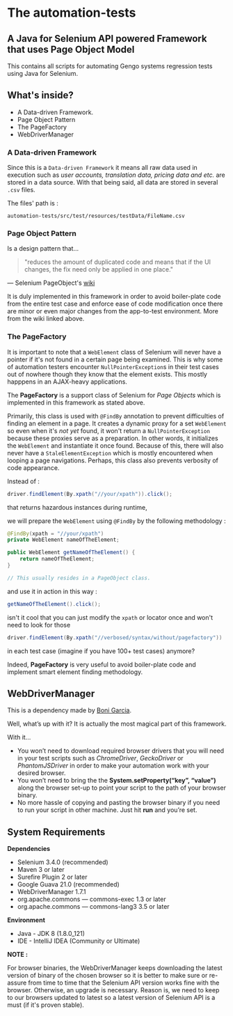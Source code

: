 # The automation-tests
## A Java for Selenium API powered Framework that uses Page Object Model 

This contains all scripts for automating Gengo systems regression tests using Java for Selenium.


## What's inside?

* A Data-driven Framework.
* Page Object Pattern
* The PageFactory
* WebDriverManager

### A Data-driven Framework

Since this is a `Data-driven Framework` it means all raw data used in execution such as _user accounts, translation data, pricing data and etc._ are stored in a data source. With that being said, all data are stored in several `.csv` files.

The files' path is : 
```
automation-tests/src/test/resources/testData/FileName.csv
```

### Page Object Pattern
Is a design pattern that...
> "reduces the amount of duplicated code and means that if the UI changes, the fix need only be applied in one place."

— Selenium PageObject's [wiki](https://github.com/SeleniumHQ/selenium/wiki/PageObjects#page-objects)

It is duly implemented in this framework in order to avoid boiler-plate code from the entire test case and enforce ease of code modification once there are minor or even major changes from the app-to-test environment. More from the wiki linked above.

### The PageFactory
It is important to note that a `WebElement` class of Selenium will never have a pointer if it's not found in a certain page being examined. This is why some of automation testers encounter `NullPointerException`s in their test cases out of nowhere though they know that the element exists. This mostly happpens in an AJAX-heavy applications.

The **PageFactory** is a support class of Selenium for *Page Objects* which is implemented in this framework as stated above.

Primarily, this class is used with `@FindBy` annotation to prevent difficulties of finding an element in a page. It creates a dynamic proxy for a set `WebElement` so even when it's *not yet* found, it won't return a `NullPointerException` because these proxies serve as a preparation. In other words, it initializes the `WebElement` and instantiate it once found. Because of this, there will also never have a `StaleElementException` which is mostly encountered when looping a page navigations. Perhaps, this class also prevents verbosity of code appearance.

Instead of :

```java
driver.findElement(By.xpath("//your/xpath")).click();
```
that returns hazardous instances during runtime,

we will prepare the `WebElement` using `@FindBy` by the following methodology :

```java
@FindBy(xpath = "//your/xpath")
private WebElement nameOfTheElement;

public WebElement getNameOfTheElement() {
	return nameOfTheElement;
}

// This usually resides in a PageObject class.
```
and use it in action in this way :

```java
getNameOfTheElement().click();
```
isn't it cool that you can just modify the `xpath` or locator once and won't need to look for those
```java
driver.findElement(By.xpath("//verbosed/syntax/without/pagefactory"))
``` 
in each test case (imagine if you have 100+ test cases) anymore?

Indeed, **PageFactory** is very useful to avoid boiler-plate code and implement smart element finding methodology.

## WebDriverManager
This is a dependency made by [Boni Garcia](http://bonigarcia.github.io/).

Well, what’s up with it? It is actually the most magical part of this framework.

With it...
* You won’t need to download required browser drivers that you will need in your test scripts such as _ChromeDriver_, _GeckoDriver_ or _PhantomJSDriver_ in order to make your automation work with your desired browser.
* You won’t need to bring the the **System.setProperty(“key”, “value”)** along the browser set-up to point your script to the path of your browser binary.
* No more hassle of copying and pasting the browser binary if you need to run your script in other machine. Just hit **run** and you’re set.

## System Requirements
**Dependencies**
* Selenium 3.4.0 (recommended)
* Maven 3 or later
* Surefire Plugin 2 or later
* Google Guava 21.0 (recommended)
* WebDriverManager 1.7.1
* org.apache.commons — commons-exec 1.3 or later
* org.apache.commons — commons-lang3 3.5 or later

**Environment**
* Java - JDK 8 (1.8.0_121)
* IDE - IntelliJ IDEA (Community or Ultimate)

**NOTE :**

For browser binaries, the WebDriverManager keeps downloading the latest version of binary of the chosen browser so it is better to make sure or re-assure from time to time that the Selenium API version works fine with the browser. Otherwise, an upgrade is necessary. Reason is, we need to keep to our browsers updated to latest so a latest version of Selenium API is a must (if it's proven stable).

